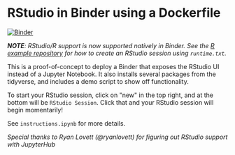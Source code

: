 # RStudio in Binder using a Dockerfile

[![Binder](http://mybinder.org/badge.svg)](http://mybinder.org/v2/gh/binder-examples/dockerfile-rstudio/master)

***NOTE**: RStudio/R support is now supported natively in Binder. See the
[R example repository](https://github.com/binder-examples/r) for how to
create an RStudio session using `runtime.txt`.*

This is a proof-of-concept to deploy a Binder that exposes the
RStudio UI instead of a Jupyter Notebook. It also installs
several packages from the tidyverse, and includes a demo
script to show off functionality.

To start your RStudio session, click on "new" in the top right,
and at the bottom will be `RStudio Session`.
Click that and your RStudio session will begin momentarily!

See `instructions.ipynb` for more details.

*Special thanks to Ryan Lovett (@ryanlovett) for figuring out
RStudio support with JupyterHub*
